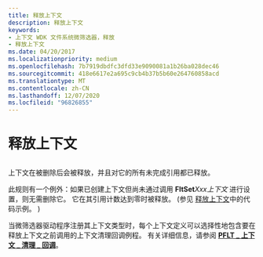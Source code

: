 ```yaml
---
title: 释放上下文
description: 释放上下文
keywords:
- 上下文 WDK 文件系统微筛选器，释放
- 释放上下文
ms.date: 04/20/2017
ms.localizationpriority: medium
ms.openlocfilehash: 7b7919dbdfc3dfd33e9090081a1b26ba028dec46
ms.sourcegitcommit: 418e6617e2a695c9cb4b37b5b60e264760858acd
ms.translationtype: MT
ms.contentlocale: zh-CN
ms.lasthandoff: 12/07/2020
ms.locfileid: "96826855"
---
```

# <a name="freeing-contexts"></a>释放上下文


## <span id="ddk_registering_the_minifilter_if"></span><span id="DDK_REGISTERING_THE_MINIFILTER_IF"></span>


上下文在被删除后会被释放，并且对它的所有未完成引用都已释放。

此规则有一个例外：如果已创建上下文但尚未通过调用 **FltSet**_Xxx_*_上下文_* 进行设置，则无需删除它。 它在其引用计数达到零时被释放。  (参见 [释放上下文](releasing-contexts.md)中的代码示例。 ) 

当微筛选器驱动程序注册其上下文类型时，每个上下文定义可以选择性地包含要在释放上下文之前调用的上下文清理回调例程。 有关详细信息，请参阅 [**PFLT \_ 上下文 \_ 清理 \_ 回调**](/windows-hardware/drivers/ddi/fltkernel/nc-fltkernel-pflt_context_cleanup_callback)。

 

